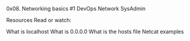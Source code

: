 0x08. Networking basics #1
DevOps
Network
SysAdmin

Resources
Read or watch:

What is localhost
What is 0.0.0.0
What is the hosts file
Netcat examples